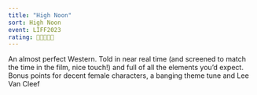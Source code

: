 ```yaml
---
title: "High Noon"
sort: High Noon
event: LIFF2023
rating: 🐎🐎🐎🐎🐎
---
```

An almost perfect Western. Told in near real time (and screened to match the time in the film, nice touch!) and full of all the elements you’d expect. Bonus points for decent female characters, a banging theme tune and Lee Van Cleef 

